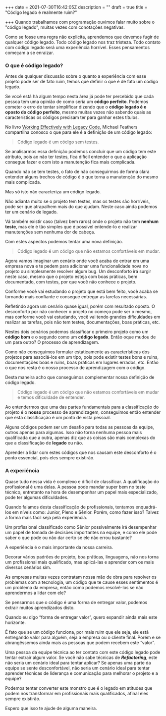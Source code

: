 +++
date = 2021-07-30T16:42:05Z
description = ""
draft = true
title = "Código legado é realmente ruim?"

+++
Quando trabalhamos com programação ouvimos falar muito sobre o "código legado", muitas vezes com conotações negativas. 

Como se fosse uma regra não explicita, aprendemos que devemos fugir de qualquer código legado. Todo código legado nos traz tristeza. Todo contato com código legado será uma experiência horrível. Esses pensamentos começam a se enraizar.

### O que é código legado?

  
Antes de qualquer discussão sobre o quanto a experiência com esse projeto pode ser de fato ruim, temos que definir o que é de fato um código legado.

Se você está há algum tempo nesta área já pode ter percebido que cada pessoa tem uma opinião de como seria um **código perfeito**. Podemos cometer o erro de tentar simplificar dizendo que o **código legado é o oposto do código perfeito**, mesmo muitas vezes não sabendo quais as características os códigos precisam ter para ganhar estes títulos.

No livro [Working Effectively with Legacy Code](https://www.goodreads.com/book/show/44919.Working_Effectively_with_Legacy_Code), Michael Feathers compartilha conosco o que para ele é a definição de um código legado:

> Código legado é um código sem testes.

Se analisarmos essa definição podemos concluir que um código tem este atributo, pois ao não ter testes, fica difícil entender o que a aplicação consegue fazer e com isto a manutenção fica mais complicada.

Quando não se tem testes, o fato de não conseguirmos de forma clara entender alguns trechos de código é o que torna a manutenção do mesmo mais complicada.

Mas só isto não caracteriza um código legado.

Não adianta muito se o projeto tem testes, mas os testes são horríveis, pode ser que atrapalhem mais do que ajudam. Neste caso ainda podemos ter um cenário de legado.

Vá também existir caso (talvez bem raros) onde o projeto não tem **nenhum teste**, mas ele é tão simples que é possível entende-lo e realizar manutenções sem nenhuma dor de cabeça.

Com estes aspectos podemos tentar uma nova definição.

> Código legado é um código que não estamos confortáveis em mudar.

Agora vamos imaginar um cenário onde você acaba de entrar em uma empresa nova e te pedem para adicionar uma funcionalidade nova no projeto ou simplesmente resolver algum bug. Um desconforto irá surgir neste caso, mesmo que o projeto esteja com boas práticas, bem documentado, com testes, por que você não conhece o projeto.

Conforme você vai estudando o projeto que está bem feito, você acaba se tornando mais confiante e consegue entregar as tarefas necessárias.

Refletindo agora um cenário quase igual, porém com resultado oposto. O desconforto por não conhecer o projeto no começo pode ser o mesmo, mas conforme você vai estudando, você vai tendo grandes dificuldades em realizar as tarefas, pois não tem testes, documentações, boas práticas, etc.

Nestes dois cenários podemos classificar o primeiro projeto como um **código bom** e o segundo como um **código legado**. Então oque mudou de um para outro? O processo de aprendizagem.

Como não conseguimos formular estaticamente as características dos projetos para associá-los em um tipo, pois pode existir testes bons e ruins, documentações boas e ruins, boas práticas em lugares errados, etc. Então o que nos resta é o nosso processo de aprendizagem com o código.

Desta maneira acho que conseguimos complementar nossa definição de código legado.

> Código legado é um código que não estamos confortáveis em mudar e temos dificuldade de entender.

Ao entendermos que uma das partes fundamentais para a classificação do projeto é o **nosso** processo de aprendizagem, conseguimos então entender que esta classificação é um ponto de vista pessoal.

Alguns códigos podem ser um desafio para todas as pessoas da equipe, outros apenas para algumas. Isso não torna nenhuma pessoa mais qualificada que a outra, apenas diz que as coisas são mais complexas do que a classificação de **legado** ou não.

Aprender a lidar com estes códigos que nos causam este desconforto é o ponto essencial, pois eles sempre existirão.

### A experiência

Quase tudo nessa vida é complexo e difícil de classificar. A qualificação do profissional é uma delas. A pessoa pode mandar super bem no teste técnico, entretanto na hora de desempenhar um papel mais especializado, pode ter algumas dificuldades.

Quando falamos desta classificação de profissionais, tentamos enquadrá-los em níveis como: Junior, Pleno e Sênior. Porém, como fazer isso? Talvez a forma mais fácil seja pela experiência.

Um profissional classificado como Sênior possivelmente irá desempenhar um papel de tomada de decisões importantes na equipe, e como ele pode saber o que pode ou não dar certo se ele não errou bastante?

A experiência é o mais importante da nossa carreira.

Decorar vários padrões de projeto, boa práticas, linguagens, não nos torna um profissional mais qualificado, mas aplicá-las e aprender com os mais diversos cenários sim.

As empresas muitas vezes contratam nossa mão de obra para resolver os problemas com a tecnologia, um código que te cause esses sentimentos é um problema da empresa, então como podemos resolvê-los se não aprendermos a lidar com ele?

Se pensarmos que o código é uma forma de entregar valor, podemos extrair muitos aprendizados disto.

Quando eu digo “forma de entregar valor”, quero expandir ainda mais este horizonte.

É fato que se um código funciona, por mais ruim que ele seja, ele está entregando valor para alguém, seja a empresa ou o cliente final. Porém e se abrangêssemos ainda mais as pessoas que podem recebem este “valor”.

Uma pessoa da equipe técnica ao ter contato com este código legado pode tentar extrair algum valor. Se você não sabe técnicas de **_Refactoring_**, este não seria um cenário ideal para tentar aplicar? Se apenas uma parte da equipe se sente desconfortável, não seria um cenário ideal para tentar aprender técnicas de liderança e comunicação para melhorar o projeto e a equipe?

Podemos tentar converter este monstro que é o legado em atitudes que podem nos transformar em profissionais mais qualificados, afinal eles sempre existirão.

Espero que isso te ajude de alguma maneira.